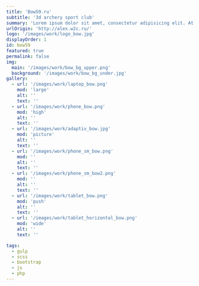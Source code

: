 ```yaml
---
title: 'Bow59.ru'
subtitle: '3d archery sport club'
summary: 'Lorem ipsum dolor sit amet, consectetur adipisicing elit. At debitis distinctio doloribus harum impedit modi quisquam rerum sit tempora vero.'
urlOrigin: 'http://alex.w2c.ru/'
logo: '/images/work/logo_bow.jpg'
displayOrder: 1
id: bow59
featured: true
permalink: false
img:
  main: '/images/work/bow_bg_upper.png'
  background: '/images/work/bow_bg_under.jpg'
gallery:
  - url: '/images/work/laptop_bow.png'
    mod: 'large'
    alt: ''
    text: ''
  - url: '/images/work/phone_bow.png'
    mod: 'high'
    alt: ''
    text: ''
  - url: '/images/work/adaptiv_bow.jpg'
    mod: 'picture'
    alt: ''
    text: ''
  - url: '/images/work/phone_sm_bow.png'
    mod: ''
    alt: ''
    text: ''
  - url: '/images/work/phone_sm_bow2.png'
    mod: ''
    alt: ''
    text: ''
  - url: '/images/work/tablet_bow.png'
    mod: 'push'
    alt: ''
    text: ''
  - url: '/images/work/tablet_horizontal_bow.png'
    mod: 'wide'
    alt: ''
    text: ''

tags:
  - gulp
  - scss
  - bootstrap
  - js
  - php
---
```

